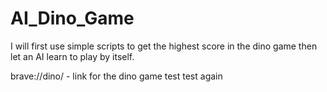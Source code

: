 # AI_Dino_Game
I will first use simple scripts to get the highest score in the dino game then let an AI learn to play by itself. 

brave://dino/ - link for the dino game test test again
